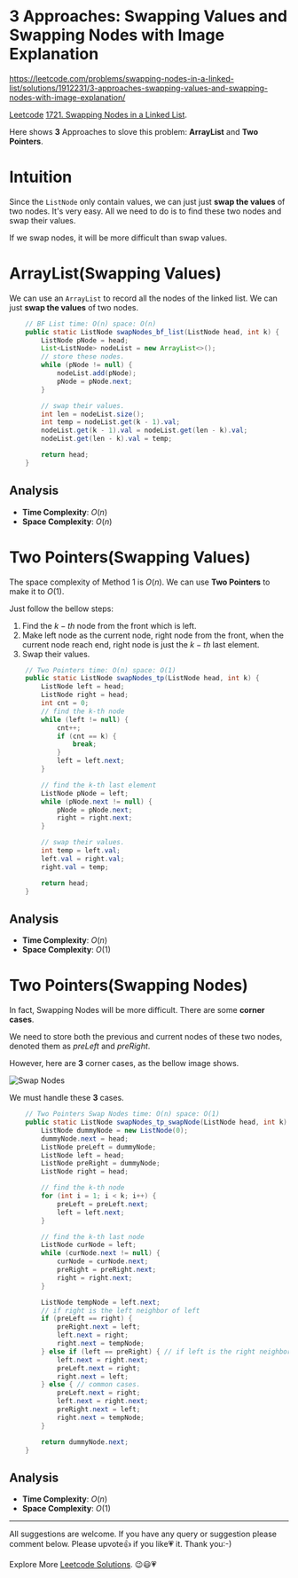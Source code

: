 # 3 Approaches: Swapping Values and Swapping Nodes with Image Explanation

https://leetcode.com/problems/swapping-nodes-in-a-linked-list/solutions/1912231/3-approaches-swapping-values-and-swapping-nodes-with-image-explanation/

[Leetcode](https://leetcode.com/) [1721. Swapping Nodes in a Linked List](https://leetcode.com/problems/swapping-nodes-in-a-linked-list/).

Here shows **3** Approaches to slove this problem: **ArrayList** and **Two Pointers**.

# Intuition

Since the $\texttt{ListNode}$ only contain values, we can just just **swap the values** of two nodes. It's very easy. All we need to do is to find these two nodes and swap their values.

If we swap nodes, it will be more difficult than swap values.


# ArrayList(Swapping Values)

We can use an $\texttt{ArrayList}$ to record all the nodes of the linked list. We can just **swap the values** of two nodes.

```java
    // BF List time: O(n) space: O(n)
    public static ListNode swapNodes_bf_list(ListNode head, int k) {
        ListNode pNode = head;
        List<ListNode> nodeList = new ArrayList<>();
		// store these nodes.
        while (pNode != null) {
            nodeList.add(pNode);
            pNode = pNode.next;
        }

		// swap their values.
        int len = nodeList.size();
        int temp = nodeList.get(k - 1).val;
        nodeList.get(k - 1).val = nodeList.get(len - k).val;
        nodeList.get(len - k).val = temp;

        return head;
    }
```

## Analysis

- **Time Complexity**: $O(n)$
- **Space Complexity**: $O(n)$


# Two Pointers(Swapping Values)

The space complexity of Method $1$ is $O(n)$. We can use **Two Pointers** to make it to $O(1)$. 

Just follow the bellow steps: 

1. Find the $k-th$ node from the front which is left.
2. Make left node as the current node, right node from the front, when the current node reach end, right node is just the $k-th$ last element.
3. Swap their values.

```java
    // Two Pointers time: O(n) space: O(1)
    public static ListNode swapNodes_tp(ListNode head, int k) {
        ListNode left = head;
        ListNode right = head;
        int cnt = 0;
		// find the k-th node
        while (left != null) {
            cnt++;
            if (cnt == k) {
                break;
            }
            left = left.next;
        }

		// find the k-th last element
        ListNode pNode = left;
        while (pNode.next != null) {
            pNode = pNode.next;
            right = right.next;
        }

		// swap their values.
        int temp = left.val;
        left.val = right.val;
        right.val = temp;

        return head;
    }
```

## Analysis

- **Time Complexity**: $O(n)$
- **Space Complexity**: $O(1)$


# Two Pointers(Swapping Nodes)

In fact, Swapping Nodes will be more difficult. There are some **corner cases**.

We need to store both the previous and current nodes of these two nodes, denoted them as $\textit{preLeft}$ and $\textit{preRight}$.

However, here are **3** corner cases, as the bellow image shows.

![Swap Nodes](https://assets.leetcode.com/users/images/acadded9-a300-434b-b293-e892f705d450_1649040671.0614367.png)

We must handle these **3** cases.

```java
    // Two Pointers Swap Nodes time: O(n) space: O(1)
    public static ListNode swapNodes_tp_swapNode(ListNode head, int k) {
        ListNode dummyNode = new ListNode(0);
        dummyNode.next = head;
        ListNode preLeft = dummyNode;
        ListNode left = head;
        ListNode preRight = dummyNode;
        ListNode right = head;

		// find the k-th node
        for (int i = 1; i < k; i++) {
            preLeft = preLeft.next;
            left = left.next;
        }

		// find the k-th last node
        ListNode curNode = left;
        while (curNode.next != null) {
            curNode = curNode.next;
            preRight = preRight.next;
            right = right.next;
        }

        ListNode tempNode = left.next;
		// if right is the left neighbor of left
        if (preLeft == right) {
            preRight.next = left;
            left.next = right;
            right.next = tempNode;
        } else if (left == preRight) { // if left is the right neighbor of left
            left.next = right.next;
            preLeft.next = right;
            right.next = left;
        } else { // common cases.
            preLeft.next = right;
            left.next = right.next;
            preRight.next = left;
            right.next = tempNode;
        }

        return dummyNode.next;
    }
```

## Analysis

- **Time Complexity**: $O(n)$
- **Space Complexity**: $O(1)$

------------

All suggestions are welcome. 
If you have any query or suggestion please comment below.
Please upvote👍 if you like💗 it. Thank you:-)

Explore More [Leetcode Solutions](https://leetcode.com/discuss/general-discussion/1868912/My-Leetcode-Solutions-All-In-One). 😉😃💗

